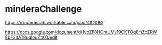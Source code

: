 # minderaChallenge

https://minderacraft.workable.com/jobs/490096

https://docs.google.com/document/d/1voZP8HOmUMy19CKTOq8mZcZRW8bF2lfAT8uqIouZ400/edit
